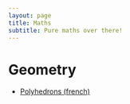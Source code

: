 ```yaml
---
layout: page
title: Maths
subtitle: Pure maths over there!
---
```


# Geometry

- [Polyhedrons (french)](polyhedron/polyhedron.md)




